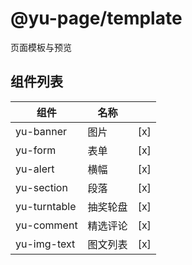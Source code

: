 # @yu-page/template

页面模板与预览

## 组件列表

| 组件         | 名称     |     |
| ------------ | -------- | --- |
| yu-banner    | 图片     | [x] |
| yu-form      | 表单     | [x] |
| yu-alert     | 横幅     | [x] |
| yu-section   | 段落     | [x] |
| yu-turntable | 抽奖轮盘 | [x] |
| yu-comment   | 精选评论 | [x] |
| yu-img-text  | 图文列表 | [x] |
